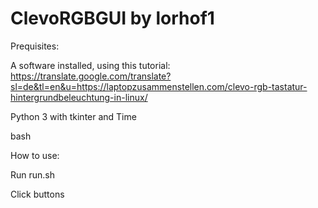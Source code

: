# ClevoRGBGUI by lorhof1

Prequisites:

A software installed, using this tutorial: https://translate.google.com/translate?sl=de&tl=en&u=https://laptopzusammenstellen.com/clevo-rgb-tastatur-hintergrundbeleuchtung-in-linux/

Python 3 with tkinter and Time

bash




How to use:

Run run.sh

Click buttons
